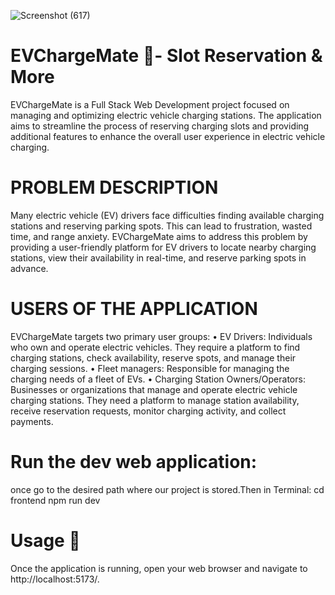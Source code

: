 ![Screenshot (617)](https://github.com/GowripriyaMahendran/EVChargeMate/assets/140893570/b00cd9eb-99cc-4fac-abc9-7c1c5e5b64e2)





# EVChargeMate 🛵- Slot Reservation & More
EVChargeMate is a Full Stack Web Development project focused on managing and  optimizing electric vehicle charging stations. The application aims to streamline the  process of reserving charging slots and providing additional features to enhance the  overall user experience in electric vehicle charging.

# PROBLEM DESCRIPTION

Many electric vehicle (EV) drivers face difficulties finding available charging stations 
and reserving parking spots. This can lead to frustration, wasted time, and range 
anxiety. EVChargeMate aims to address this problem by providing a user-friendly 
platform for EV drivers to locate nearby charging stations, view their availability in 
real-time, and reserve parking spots in advance.

# USERS OF THE APPLICATION

EVChargeMate targets two primary user groups:
•	EV Drivers: Individuals who own and operate electric vehicles. They require a 
platform to find charging stations, check availability, reserve spots, and 
manage their charging sessions.
•	Fleet managers: Responsible for managing the charging needs of a fleet of 
EVs.
•	Charging Station Owners/Operators: Businesses or organizations that 
manage and operate electric vehicle charging stations. They need a platform 
to manage station availability, receive reservation requests, monitor charging 
activity, and collect payments.

# Run the dev web application:
once go to the desired path where our project is stored.Then in Terminal:
cd frontend
npm run dev

# Usage 🌿
Once the application is running, open your web browser and navigate to http://localhost:5173/.
